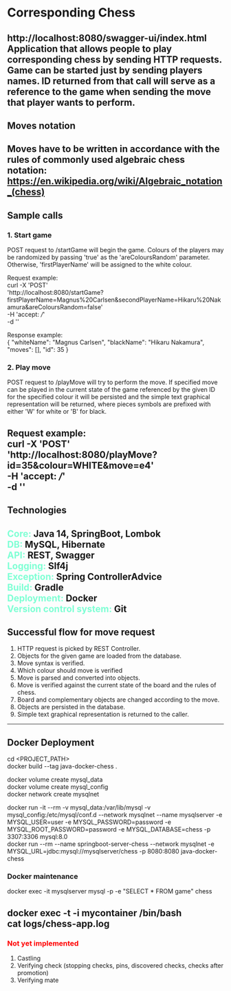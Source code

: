# Corresponding Chess
http://localhost:8080/swagger-ui/index.html  
Application that allows people to play corresponding chess by sending HTTP requests.
Game can be started just by sending players names. ID returned from that call will serve as a reference to the game when sending the move that player wants to perform.
---

## Moves notation
Moves have to be written in accordance with the rules of commonly used algebraic chess notation:
https://en.wikipedia.org/wiki/Algebraic_notation_(chess)
---

## Sample calls
### 1. Start game
POST request to /startGame will begin the game. Colours of the players may be randomized by passing 'true' as the 'areColoursRandom' parameter. Otherwise, 'firstPlayerName' will be assigned to the white colour.

Request example:  
   curl -X 'POST' \
   'http://localhost:8080/startGame?firstPlayerName=Magnus%20Carlsen&secondPlayerName=Hikaru%20Nakamura&areColoursRandom=false' \
   -H 'accept: */*' \
   -d ''

Response example:  
   {
      "whiteName": "Magnus Carlsen",
      "blackName": "Hikaru Nakamura",
      "moves": [],
      "id": 35
   }
  

### 2. Play move
POST request to /playMove will try to perform the move. If specified move can be played in the current state of the game 
referenced by the given ID for the specified colour it will be persisted and the simple text graphical representation will be returned, 
where pieces symbols are prefixed with either 'W' for white or 'B' for black.

Request example:  
   curl -X 'POST' \
   'http://localhost:8080/playMove?id=35&colour=WHITE&move=e4' \
   -H 'accept: */*' \
   -d ''
---

## Technologies
<font color="Aquamarine">Core:</font> Java 14, SpringBoot, Lombok  
<font color="Aquamarine">DB:</font> MySQL, Hibernate  
<font color="Aquamarine">API:</font> REST, Swagger  
<font color="Aquamarine">Logging:</font> Slf4j  
<font color="Aquamarine">Exception:</font> Spring ControllerAdvice  
<font color="Aquamarine">Build:</font> Gradle  
<font color="Aquamarine">Deployment:</font> Docker  
<font color="Aquamarine">Version control system:</font> Git
---

## Successful flow for move request
1. HTTP request is picked by REST Controller.
2. Objects for the given game are loaded from the database.
3. Move syntax is verified.
4. Which colour should move is verified 
5. Move is parsed and converted into objects. 
6. Move is verified against the current state of the board and the rules of chess.
7. Board and complementary objects are changed according to the move. 
8. Objects are persisted in the database. 
9. Simple text graphical representation is returned to the caller.
---

## Docker Deployment
cd <PROJECT_PATH>  
docker build --tag java-docker-chess .  

docker volume create mysql_data  
docker volume create mysql_config  
docker network create mysqlnet  

docker run -it --rm  -v mysql_data:/var/lib/mysql -v mysql_config:/etc/mysql/conf.d --network mysqlnet --name mysqlserver -e MYSQL_USER=user -e MYSQL_PASSWORD=password -e MYSQL_ROOT_PASSWORD=password -e MYSQL_DATABASE=chess -p 3307:3306 mysql:8.0  
docker run --rm --name springboot-server-chess --network mysqlnet -e MYSQL_URL=jdbc:mysql://mysqlserver/chess -p 8080:8080 java-docker-chess  

### Docker maintenance
docker exec -it mysqlserver mysql -p -e "SELECT * FROM game" chess  

docker exec -t -i mycontainer /bin/bash  
cat logs/chess-app.log
---

### <font color="Red">Not yet implemented</font>
1. Castling
2. Verifying check (stopping checks, pins, discovered checks, checks after promotion) 
3. Verifying mate




